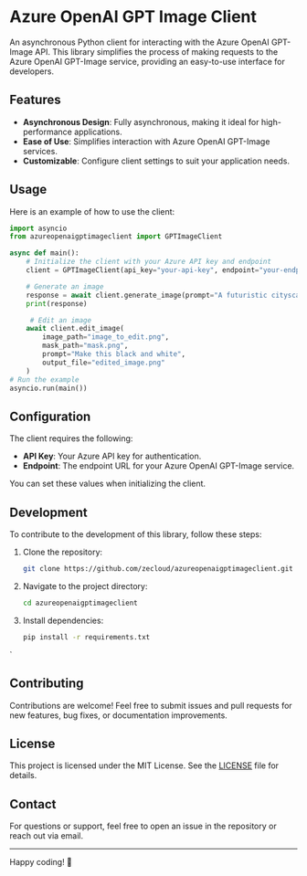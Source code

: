 # Azure OpenAI GPT Image Client

An asynchronous Python client for interacting with the Azure OpenAI GPT-Image API. This library simplifies the process of making requests to the Azure OpenAI GPT-Image service, providing an easy-to-use interface for developers.

## Features

- **Asynchronous Design**: Fully asynchronous, making it ideal for high-performance applications.
- **Ease of Use**: Simplifies interaction with Azure OpenAI GPT-Image services.
- **Customizable**: Configure client settings to suit your application needs.


## Usage

Here is an example of how to use the client:

```python
import asyncio
from azureopenaigptimageclient import GPTImageClient

async def main():
    # Initialize the client with your Azure API key and endpoint
    client = GPTImageClient(api_key="your-api-key", endpoint="your-endpoint")

    # Generate an image
    response = await client.generate_image(prompt="A futuristic cityscape at sunset")
    print(response)

     # Edit an image
    await client.edit_image(
        image_path="image_to_edit.png",
        mask_path="mask.png",
        prompt="Make this black and white",
        output_file="edited_image.png"
    )
# Run the example
asyncio.run(main())
```

## Configuration

The client requires the following:

- **API Key**: Your Azure API key for authentication.
- **Endpoint**: The endpoint URL for your Azure OpenAI GPT-Image service.

You can set these values when initializing the client.

## Development

To contribute to the development of this library, follow these steps:

1. Clone the repository:

    ```bash
    git clone https://github.com/zecloud/azureopenaigptimageclient.git
    ```

2. Navigate to the project directory:

    ```bash
    cd azureopenaigptimageclient
    ```

3. Install dependencies:

    ```bash
    pip install -r requirements.txt
    ```

`

## Contributing

Contributions are welcome! Feel free to submit issues and pull requests for new features, bug fixes, or documentation improvements.

## License

This project is licensed under the MIT License. See the [LICENSE](LICENSE) file for details.

## Contact

For questions or support, feel free to open an issue in the repository or reach out via email.

---

Happy coding! 🎉
```
